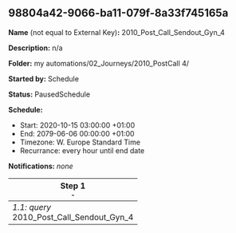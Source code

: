 ## 98804a42-9066-ba11-079f-8a33f745165a

**Name** (not equal to External Key)**:** 2010_Post_Call_Sendout_Gyn_4

**Description:** n/a

**Folder:** my automations/02_Journeys/2010_PostCall 4/

**Started by:** Schedule

**Status:** PausedSchedule

**Schedule:**

* Start: 2020-10-15 03:00:00 +01:00
* End: 2079-06-06 00:00:00 +01:00
* Timezone: W. Europe Standard Time
* Recurrance: every hour until end date

**Notifications:** _none_


| Step 1<br>_<small>-</small>_ |
| --- |
| _1.1: query_<br>2010_Post_Call_Sendout_Gyn_4 |
